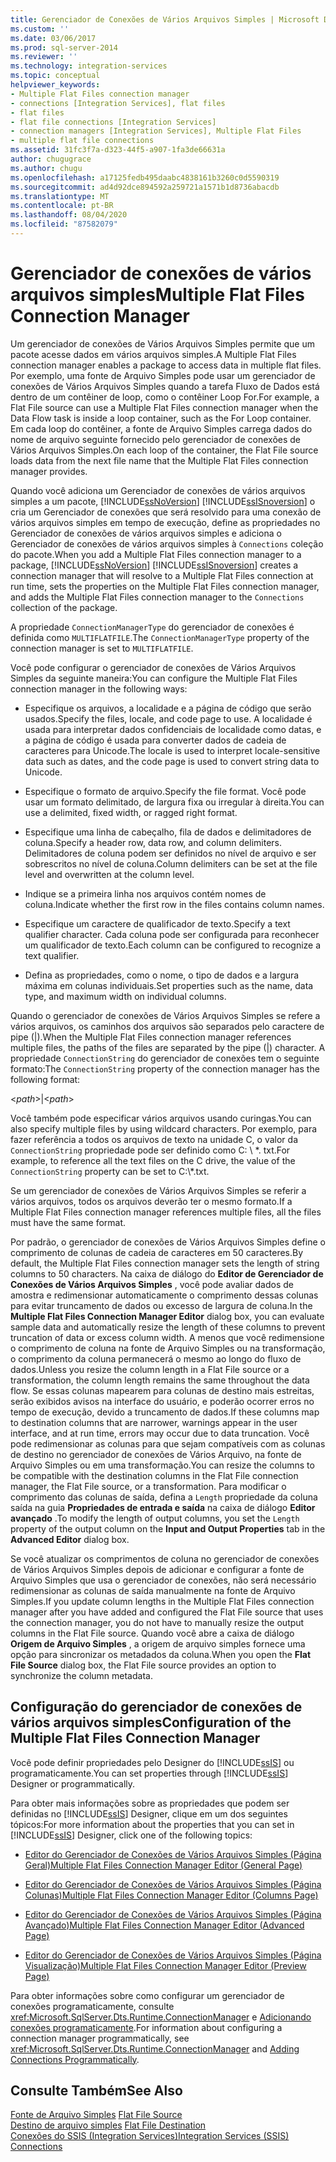 ```yaml
---
title: Gerenciador de Conexões de Vários Arquivos Simples | Microsoft Docs
ms.custom: ''
ms.date: 03/06/2017
ms.prod: sql-server-2014
ms.reviewer: ''
ms.technology: integration-services
ms.topic: conceptual
helpviewer_keywords:
- Multiple Flat Files connection manager
- connections [Integration Services], flat files
- flat files
- flat file connections [Integration Services]
- connection managers [Integration Services], Multiple Flat Files
- multiple flat file connections
ms.assetid: 31fc3f7a-d323-44f5-a907-1fa3de66631a
author: chugugrace
ms.author: chugu
ms.openlocfilehash: a17125fedb495daabc4838161b3260c0d5590319
ms.sourcegitcommit: ad4d92dce894592a259721a1571b1d8736abacdb
ms.translationtype: MT
ms.contentlocale: pt-BR
ms.lasthandoff: 08/04/2020
ms.locfileid: "87582079"
---
```

# <a name="multiple-flat-files-connection-manager"></a><span data-ttu-id="796c8-102">Gerenciador de conexões de vários arquivos simples</span><span class="sxs-lookup"><span data-stu-id="796c8-102">Multiple Flat Files Connection Manager</span></span>
  <span data-ttu-id="796c8-103">Um gerenciador de conexões de Vários Arquivos Simples permite que um pacote acesse dados em vários arquivos simples.</span><span class="sxs-lookup"><span data-stu-id="796c8-103">A Multiple Flat Files connection manager enables a package to access data in multiple flat files.</span></span> <span data-ttu-id="796c8-104">Por exemplo, uma fonte de Arquivo Simples pode usar um gerenciador de conexões de Vários Arquivos Simples quando a tarefa Fluxo de Dados está dentro de um contêiner de loop, como o contêiner Loop For.</span><span class="sxs-lookup"><span data-stu-id="796c8-104">For example, a Flat File source can use a Multiple Flat Files connection manager when the Data Flow task is inside a loop container, such as the For Loop container.</span></span> <span data-ttu-id="796c8-105">Em cada loop do contêiner, a fonte de Arquivo Simples carrega dados do nome de arquivo seguinte fornecido pelo gerenciador de conexões de Vários Arquivos Simples.</span><span class="sxs-lookup"><span data-stu-id="796c8-105">On each loop of the container, the Flat File source loads data from the next file name that the Multiple Flat Files connection manager provides.</span></span>  
  
 <span data-ttu-id="796c8-106">Quando você adiciona um Gerenciador de conexões de vários arquivos simples a um pacote, [!INCLUDE[ssNoVersion](../../includes/ssnoversion-md.md)] [!INCLUDE[ssISnoversion](../../includes/ssisnoversion-md.md)] o cria um Gerenciador de conexões que será resolvido para uma conexão de vários arquivos simples em tempo de execução, define as propriedades no Gerenciador de conexões de vários arquivos simples e adiciona o Gerenciador de conexões de vários arquivos simples à `Connections` coleção do pacote.</span><span class="sxs-lookup"><span data-stu-id="796c8-106">When you add a Multiple Flat Files connection manager to a package, [!INCLUDE[ssNoVersion](../../includes/ssnoversion-md.md)] [!INCLUDE[ssISnoversion](../../includes/ssisnoversion-md.md)] creates a connection manager that will resolve to a Multiple Flat Files connection at run time, sets the properties on the Multiple Flat Files connection manager, and adds the Multiple Flat Files connection manager to the `Connections` collection of the package.</span></span>  
  
 <span data-ttu-id="796c8-107">A propriedade `ConnectionManagerType` do gerenciador de conexões é definida como `MULTIFLATFILE`.</span><span class="sxs-lookup"><span data-stu-id="796c8-107">The `ConnectionManagerType` property of the connection manager is set to `MULTIFLATFILE`.</span></span>  
  
 <span data-ttu-id="796c8-108">Você pode configurar o gerenciador de conexões de Vários Arquivos Simples da seguinte maneira:</span><span class="sxs-lookup"><span data-stu-id="796c8-108">You can configure the Multiple Flat Files connection manager in the following ways:</span></span>  
  
-   <span data-ttu-id="796c8-109">Especifique os arquivos, a localidade e a página de código que serão usados.</span><span class="sxs-lookup"><span data-stu-id="796c8-109">Specify the files, locale, and code page to use.</span></span> <span data-ttu-id="796c8-110">A localidade é usada para interpretar dados confidenciais de localidade como datas, e a página de código é usada para converter dados de cadeia de caracteres para Unicode.</span><span class="sxs-lookup"><span data-stu-id="796c8-110">The locale is used to interpret locale-sensitive data such as dates, and the code page is used to convert string data to Unicode.</span></span>  
  
-   <span data-ttu-id="796c8-111">Especifique o formato de arquivo.</span><span class="sxs-lookup"><span data-stu-id="796c8-111">Specify the file format.</span></span> <span data-ttu-id="796c8-112">Você pode usar um formato delimitado, de largura fixa ou irregular à direita.</span><span class="sxs-lookup"><span data-stu-id="796c8-112">You can use a delimited, fixed width, or ragged right format.</span></span>  
  
-   <span data-ttu-id="796c8-113">Especifique uma linha de cabeçalho, fila de dados e delimitadores de coluna.</span><span class="sxs-lookup"><span data-stu-id="796c8-113">Specify a header row, data row, and column delimiters.</span></span> <span data-ttu-id="796c8-114">Delimitadores de coluna podem ser definidos no nível de arquivo e ser sobrescritos no nível de coluna.</span><span class="sxs-lookup"><span data-stu-id="796c8-114">Column delimiters can be set at the file level and overwritten at the column level.</span></span>  
  
-   <span data-ttu-id="796c8-115">Indique se a primeira linha nos arquivos contém nomes de coluna.</span><span class="sxs-lookup"><span data-stu-id="796c8-115">Indicate whether the first row in the files contains column names.</span></span>  
  
-   <span data-ttu-id="796c8-116">Especifique um caractere de qualificador de texto.</span><span class="sxs-lookup"><span data-stu-id="796c8-116">Specify a text qualifier character.</span></span> <span data-ttu-id="796c8-117">Cada coluna pode ser configurada para reconhecer um qualificador de texto.</span><span class="sxs-lookup"><span data-stu-id="796c8-117">Each column can be configured to recognize a text qualifier.</span></span>  
  
-   <span data-ttu-id="796c8-118">Defina as propriedades, como o nome, o tipo de dados e a largura máxima em colunas individuais.</span><span class="sxs-lookup"><span data-stu-id="796c8-118">Set properties such as the name, data type, and maximum width on individual columns.</span></span>  
  
 <span data-ttu-id="796c8-119">Quando o gerenciador de conexões de Vários Arquivos Simples se refere a vários arquivos, os caminhos dos arquivos são separados pelo caractere de pipe (|).</span><span class="sxs-lookup"><span data-stu-id="796c8-119">When the Multiple Flat Files connection manager references multiple files, the paths of the files are separated by the pipe (|) character.</span></span> <span data-ttu-id="796c8-120">A propriedade `ConnectionString` do gerenciador de conexões tem o seguinte formato:</span><span class="sxs-lookup"><span data-stu-id="796c8-120">The `ConnectionString` property of the connection manager has the following format:</span></span>  
  
 \<*path*>|\<*path*>  
  
 <span data-ttu-id="796c8-121">Você também pode especificar vários arquivos usando curingas.</span><span class="sxs-lookup"><span data-stu-id="796c8-121">You can also specify multiple files by using wildcard characters.</span></span> <span data-ttu-id="796c8-122">Por exemplo, para fazer referência a todos os arquivos de texto na unidade C, o valor da `ConnectionString` propriedade pode ser definido como C: \\ \*. txt.</span><span class="sxs-lookup"><span data-stu-id="796c8-122">For example, to reference all the text files on the C drive, the value of the `ConnectionString` property can be set to C:\\*.txt.</span></span>  
  
 <span data-ttu-id="796c8-123">Se um gerenciador de conexões de Vários Arquivos Simples se referir a vários arquivos, todos os arquivos deverão ter o mesmo formato.</span><span class="sxs-lookup"><span data-stu-id="796c8-123">If a Multiple Flat Files connection manager references multiple files, all the files must have the same format.</span></span>  
  
 <span data-ttu-id="796c8-124">Por padrão, o gerenciador de conexões de Vários Arquivos Simples define o comprimento de colunas de cadeia de caracteres em 50 caracteres.</span><span class="sxs-lookup"><span data-stu-id="796c8-124">By default, the Multiple Flat Files connection manager sets the length of string columns to 50 characters.</span></span> <span data-ttu-id="796c8-125">Na caixa de diálogo do **Editor de Gerenciador de Conexões de Vários Arquivos Simples** , você pode avaliar dados de amostra e redimensionar automaticamente o comprimento dessas colunas para evitar truncamento de dados ou excesso de largura de coluna.</span><span class="sxs-lookup"><span data-stu-id="796c8-125">In the **Multiple Flat Files Connection Manager Editor** dialog box, you can evaluate sample data and automatically resize the length of these columns to prevent truncation of data or excess column width.</span></span> <span data-ttu-id="796c8-126">A menos que você redimensione o comprimento de coluna na fonte de Arquivo Simples ou na transformação, o comprimento da coluna permanecerá o mesmo ao longo do fluxo de dados.</span><span class="sxs-lookup"><span data-stu-id="796c8-126">Unless you resize the column length in a Flat File source or a transformation, the column length remains the same throughout the data flow.</span></span> <span data-ttu-id="796c8-127">Se essas colunas mapearem para colunas de destino mais estreitas, serão exibidos avisos na interface do usuário, e poderão ocorrer erros no tempo de execução, devido a truncamento de dados.</span><span class="sxs-lookup"><span data-stu-id="796c8-127">If these columns map to destination columns that are narrower, warnings appear in the user interface, and at run time, errors may occur due to data truncation.</span></span> <span data-ttu-id="796c8-128">Você pode redimensionar as colunas para que sejam compatíveis com as colunas de destino no gerenciador de conexões de Vários Arquivo, na fonte de Arquivo Simples ou em uma transformação.</span><span class="sxs-lookup"><span data-stu-id="796c8-128">You can resize the columns to be compatible with the destination columns in the Flat File connection manager, the Flat File source, or a transformation.</span></span> <span data-ttu-id="796c8-129">Para modificar o comprimento das colunas de saída, defina a `Length` propriedade da coluna saída na guia **Propriedades de entrada e saída** na caixa de diálogo **Editor avançado** .</span><span class="sxs-lookup"><span data-stu-id="796c8-129">To modify the length of output columns, you set the `Length` property of the output column on the **Input and Output Properties** tab in the **Advanced Editor** dialog box.</span></span>  
  
 <span data-ttu-id="796c8-130">Se você atualizar os comprimentos de coluna no gerenciador de conexões de Vários Arquivos Simples depois de adicionar e configurar a fonte de Arquivo Simples que usa o gerenciador de conexões, não será necessário redimensionar as colunas de saída manualmente na fonte de Arquivo Simples.</span><span class="sxs-lookup"><span data-stu-id="796c8-130">If you update column lengths in the Multiple Flat Files connection manager after you have added and configured the Flat File source that uses the connection manager, you do not have to manually resize the output columns in the Flat File source.</span></span> <span data-ttu-id="796c8-131">Quando você abre a caixa de diálogo **Origem de Arquivo Simples** , a origem de arquivo simples fornece uma opção para sincronizar os metadados da coluna.</span><span class="sxs-lookup"><span data-stu-id="796c8-131">When you open the **Flat File Source** dialog box, the Flat File source provides an option to synchronize the column metadata.</span></span>  
  
## <a name="configuration-of-the-multiple-flat-files-connection-manager"></a><span data-ttu-id="796c8-132">Configuração do gerenciador de conexões de vários arquivos simples</span><span class="sxs-lookup"><span data-stu-id="796c8-132">Configuration of the Multiple Flat Files Connection Manager</span></span>  
 <span data-ttu-id="796c8-133">Você pode definir propriedades pelo Designer do [!INCLUDE[ssIS](../../includes/ssis-md.md)] ou programaticamente.</span><span class="sxs-lookup"><span data-stu-id="796c8-133">You can set properties through [!INCLUDE[ssIS](../../includes/ssis-md.md)] Designer or programmatically.</span></span>  
  
 <span data-ttu-id="796c8-134">Para obter mais informações sobre as propriedades que podem ser definidas no [!INCLUDE[ssIS](../../includes/ssis-md.md)] Designer, clique em um dos seguintes tópicos:</span><span class="sxs-lookup"><span data-stu-id="796c8-134">For more information about the properties that you can set in [!INCLUDE[ssIS](../../includes/ssis-md.md)] Designer, click one of the following topics:</span></span>  
  
-   [<span data-ttu-id="796c8-135">Editor do Gerenciador de Conexões de Vários Arquivos Simples &#40;Página Geral&#41;</span><span class="sxs-lookup"><span data-stu-id="796c8-135">Multiple Flat Files Connection Manager Editor &#40;General Page&#41;</span></span>](../general-page-of-integration-services-designers-options.md)  
  
-   [<span data-ttu-id="796c8-136">Editor do Gerenciador de Conexões de Vários Arquivos Simples &#40;Página Colunas&#41;</span><span class="sxs-lookup"><span data-stu-id="796c8-136">Multiple Flat Files Connection Manager Editor &#40;Columns Page&#41;</span></span>](../multiple-flat-files-connection-manager-editor-columns-page.md)  
  
-   [<span data-ttu-id="796c8-137">Editor do Gerenciador de Conexões de Vários Arquivos Simples &#40;Página Avançado&#41;</span><span class="sxs-lookup"><span data-stu-id="796c8-137">Multiple Flat Files Connection Manager Editor &#40;Advanced Page&#41;</span></span>](../multiple-flat-files-connection-manager-editor-advanced-page.md)  
  
-   [<span data-ttu-id="796c8-138">Editor do Gerenciador de Conexões de Vários Arquivos Simples &#40;Página Visualização&#41;</span><span class="sxs-lookup"><span data-stu-id="796c8-138">Multiple Flat Files Connection Manager Editor &#40;Preview Page&#41;</span></span>](../multiple-flat-files-connection-manager-editor-preview-page.md)  
  
 <span data-ttu-id="796c8-139">Para obter informações sobre como configurar um gerenciador de conexões programaticamente, consulte <xref:Microsoft.SqlServer.Dts.Runtime.ConnectionManager> e [Adicionando conexões programaticamente](../building-packages-programmatically/adding-connections-programmatically.md).</span><span class="sxs-lookup"><span data-stu-id="796c8-139">For information about configuring a connection manager programmatically, see <xref:Microsoft.SqlServer.Dts.Runtime.ConnectionManager> and [Adding Connections Programmatically](../building-packages-programmatically/adding-connections-programmatically.md).</span></span>  
  
## <a name="see-also"></a><span data-ttu-id="796c8-140">Consulte Também</span><span class="sxs-lookup"><span data-stu-id="796c8-140">See Also</span></span>  
 <span data-ttu-id="796c8-141">[Fonte de Arquivo Simples](../data-flow/flat-file-source.md) </span><span class="sxs-lookup"><span data-stu-id="796c8-141">[Flat File Source](../data-flow/flat-file-source.md) </span></span>  
 <span data-ttu-id="796c8-142">[Destino de arquivo simples](../data-flow/flat-file-destination.md) </span><span class="sxs-lookup"><span data-stu-id="796c8-142">[Flat File Destination](../data-flow/flat-file-destination.md) </span></span>  
 [<span data-ttu-id="796c8-143">Conexões do SSIS &#40;Integration Services&#41;</span><span class="sxs-lookup"><span data-stu-id="796c8-143">Integration Services &#40;SSIS&#41; Connections</span></span>](integration-services-ssis-connections.md)  
  
  
